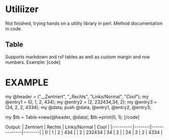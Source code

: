 # Utiliizer

Not finished, trying hands on a utility library in perl.
Method documentation in code.
## Table

Supports markdown and rsf tables as well as custom margin and row numbers.
Example:
[code]
# EXAMPLE

my @header = ("__Zentriert", "_Rechts", "Links/Normal", "*Cool*");
my @entry1 = (0, 1, 2, 434);
my @entry2 = (2, 232434,34, 2);
my @entry3 = (24, 2, 2, 4334);
my @data;
push @data, \@entry1, \@entry2, \@entry3;

my $tb = Table->new(\@header, \@data);
$tb->print(0, 1);
[/code]

Output:
| Zentriert | Rechts | Links/Normal | *Cool* |
|:---------:|-------:|--------------|--------|
| 0         | 1      | 2            | 434    |
| 2         | 232434 | 34           | 2      |
| 24        | 2      | 2            | 4334   |
